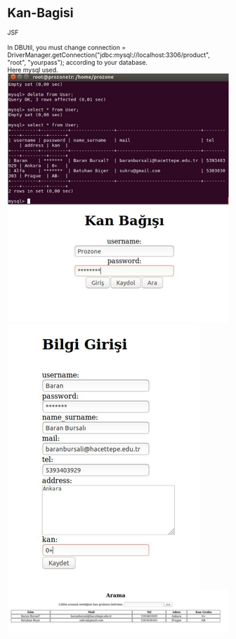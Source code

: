 # Kan-Bagisi
JSF<br></br>
In DBUtil, you must change connection = DriverManager.getConnection("jdbc:mysql://localhost:3306/product", "root", "yourpass");
according to your database.<br>	
Here mysql used.<br>
![picture](d.jpg)
![picture](a.jpg)
![picture](b.jpg)
![picture](c.jpg)


